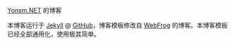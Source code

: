 [Yonsm.NET](http://www.strstr.io) 的博客

本博客运行于 [Jekyll](http://jekyllrb.com) @ [GitHub](http://github.com/goingeast)，博客模板修改自 [WebFrog](http://webfrogs.me/) 的博客。本博客模板已经全部通用化，使用极其简单。

